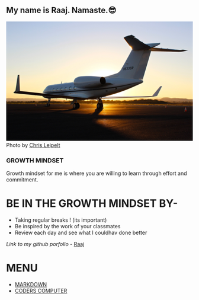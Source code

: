 
## My name is Raaj. Namaste.😎

![image of gulfstream](gulfstream.jpg)
Photo by [Chris Leipelt](https://unsplash.com/@cleipelt?utm_source=unsplash&utm_medium=referral&utm_content=creditCopyText)
  
 
 
 

### GROWTH MINDSET ###
 
Growth mindset for me is where you are willing to learn through effort and commitment.

# BE IN THE GROWTH MINDSET BY-
- Taking regular breaks ! (its important)
- Be inspired by the work of your classmates
- Review each day and see what I couldhav done better

*Link to my github porfolio* - [Raaj](https://github.com/raajv)

# MENU

- [MARKDOWN](MARKDOWN.md)
- [CODERS COMPUTER](CODERSCOMPUTER.md)
